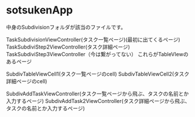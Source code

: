 # sotsukenApp

中身のSubdivisionフォルダが該当のファイルです。

TaskSubdivisionViewController(タスク一覧ページ)(最初に出てくるページ)
TaskSubdiviStep2ViewController(タスク詳細ページ)
TaskSubdiviStep3ViewController（今は繋がってない）
これらがTableVIewのあるページ

SubdivTableViewCell1(タスク一覧ページのcell)
SubdivTableViewCell2(タスク詳細ページのcell)

SubdivAddTaskViewController(タスク一覧ページから飛ぶ、タスクの名前とか入力するページ)
SubdivAddTask2ViewController(タスク詳細ページから飛ぶ、タスクの名前とか入力するページ)
